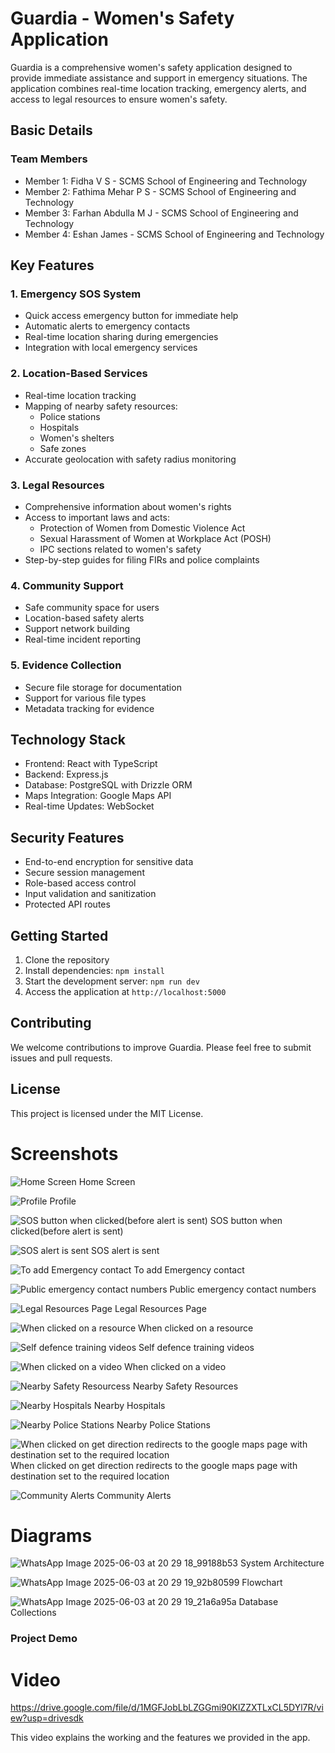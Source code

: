 # Guardia - Women's Safety Application

Guardia is a comprehensive women's safety application designed to provide immediate assistance and support in emergency situations. The application combines real-time location tracking, emergency alerts, and access to legal resources to ensure women's safety.

## Basic Details
### Team Members
- Member 1: Fidha V S - SCMS School of Engineering and Technology
- Member 2: Fathima Mehar P S - SCMS School of Engineering and Technology
- Member 3: Farhan Abdulla M J - SCMS School of Engineering and Technology
- Member 4: Eshan James - SCMS School of Engineering and Technology


## Key Features

### 1. Emergency SOS System
- Quick access emergency button for immediate help
- Automatic alerts to emergency contacts
- Real-time location sharing during emergencies
- Integration with local emergency services

### 2. Location-Based Services
- Real-time location tracking
- Mapping of nearby safety resources:
  - Police stations
  - Hospitals
  - Women's shelters
  - Safe zones
- Accurate geolocation with safety radius monitoring

### 3. Legal Resources
- Comprehensive information about women's rights
- Access to important laws and acts:
  - Protection of Women from Domestic Violence Act
  - Sexual Harassment of Women at Workplace Act (POSH)
  - IPC sections related to women's safety
- Step-by-step guides for filing FIRs and police complaints

### 4. Community Support
- Safe community space for users
- Location-based safety alerts
- Support network building
- Real-time incident reporting

### 5. Evidence Collection
- Secure file storage for documentation
- Support for various file types
- Metadata tracking for evidence

## Technology Stack

- Frontend: React with TypeScript
- Backend: Express.js
- Database: PostgreSQL with Drizzle ORM
- Maps Integration: Google Maps API
- Real-time Updates: WebSocket

## Security Features

- End-to-end encryption for sensitive data
- Secure session management
- Role-based access control
- Input validation and sanitization
- Protected API routes

## Getting Started

1. Clone the repository
2. Install dependencies: `npm install`
3. Start the development server: `npm run dev`
4. Access the application at `http://localhost:5000`

## Contributing

We welcome contributions to improve Guardia. Please feel free to submit issues and pull requests.

## License

This project is licensed under the MIT License.

# Screenshots 
![Home Screen](https://github.com/user-attachments/assets/a866a933-acd0-4532-9dbf-76263436670a)
Home Screen

![Profile](https://github.com/user-attachments/assets/c501cf4b-26a7-431c-aa62-f67d8bc9db14)
Profile

![SOS button when clicked(before alert is sent)](https://github.com/user-attachments/assets/001abe79-1e88-4cfa-b154-3f55e8a07edf)
SOS button when clicked(before alert is sent)

![SOS alert is sent](https://github.com/user-attachments/assets/b5150e69-d42c-45d5-b8db-08bd45c5bfde)
SOS alert is sent

![To add Emergency contact](https://github.com/user-attachments/assets/b95c4d19-8086-4617-8dd0-2a867e284c2b)
To add Emergency contact

![Public emergency contact numbers](https://github.com/user-attachments/assets/f08bf4fb-4902-467d-9a25-1d77313615fe)
Public emergency contact numbers

![Legal Resources Page](https://github.com/user-attachments/assets/3636877e-6811-4f14-a176-7fb7f52df44d)
Legal Resources Page

![When clicked on a resource](https://github.com/user-attachments/assets/a6abe69b-fc23-42c4-b9ad-9cdc9753d103)
When clicked on a resource

![Self defence training videos](https://github.com/user-attachments/assets/272f8397-2e3a-4aa3-be74-4192b3cfe869)
Self defence training videos

![When clicked on a video ](https://github.com/user-attachments/assets/50ab089d-9fa7-443c-b15d-4ff4ea395b03)
When clicked on a video

![Nearby Safety Resourcess](https://github.com/user-attachments/assets/38592780-e1b5-438c-83a1-c8d955fdad97)
Nearby Safety Resources

![Nearby Hospitals](https://github.com/user-attachments/assets/279f16fe-2fe1-48f5-9919-cb8454d8ee88)
Nearby Hospitals

![Nearby Police Stations](https://github.com/user-attachments/assets/7643fe39-582d-4843-a8d1-d5507248ae59)
Nearby Police Stations

![When clicked on get direction redirects to the google maps page with destination set to the required location](https://github.com/user-attachments/assets/2ea9b7e4-1dae-4a24-93d7-b0dfe64de644)
When clicked on get direction redirects to the google maps page with destination set to the required location

![Community Alerts](https://github.com/user-attachments/assets/7f965f6b-5d06-4f6d-9a66-d5b67f7befd9)
Community Alerts

# Diagrams
![WhatsApp Image 2025-06-03 at 20 29 18_99188b53](https://github.com/user-attachments/assets/aa025979-79fb-4a33-8151-2abd65167cba)
System Architecture

![WhatsApp Image 2025-06-03 at 20 29 19_92b80599](https://github.com/user-attachments/assets/68606e15-64fb-4bca-a917-772c5834beb1)
Flowchart

![WhatsApp Image 2025-06-03 at 20 29 19_21a6a95a](https://github.com/user-attachments/assets/7d1f62c4-69cc-4298-b57c-dea8d313bf8b)
Database Collections

### Project Demo
# Video
https://drive.google.com/file/d/1MGFJobLbLZGGmi90KlZZXTLxCL5DYl7R/view?usp=drivesdk

This video explains the working and the features we provided in the app.
